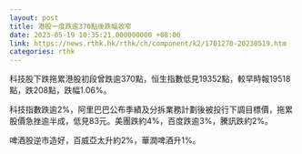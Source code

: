 ```yaml
---
layout: post
title: 港股一度跌逾370點後跌幅收窄
date: 2023-05-19 10:35:21.000000000 +08:00
link: https://news.rthk.hk/rthk/ch/component/k2/1701270-20230519.htm
categories: rthk
---
```


科技股下跌拖累港股初段曾跌逾370點，恒生指數低見19352點，較早時報19518點，跌208點，跌幅1.06%。

科技指數跌逾2%，阿里巴巴公布季績及分拆業務計劃後被投行下調目標價，拖累股價急挫逾半成，低見83元。美團跌約4%，百度跌逾3%，騰訊跌約2%。

啤酒股逆市造好，百威亞太升約2%，華潤啤酒升1%。
